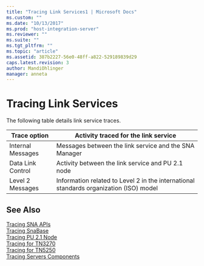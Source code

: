 ```yaml
---
title: "Tracing Link Services1 | Microsoft Docs"
ms.custom: ""
ms.date: "10/13/2017"
ms.prod: "host-integration-server"
ms.reviewer: ""
ms.suite: ""
ms.tgt_pltfrm: ""
ms.topic: "article"
ms.assetid: 387b2227-56e0-48ff-a822-529189839d29
caps.latest.revision: 3
author: MandiOhlinger
manager: anneta
---
```

# Tracing Link Services
The following table details link service traces.  
  
|Trace option|Activity traced for the link service|  
|------------------|------------------------------------------|  
|Internal Messages|Messages between the link service and the SNA Manager|  
|Data Link Control|Activity between the link service and PU 2.1 node|  
|Level 2 Messages|Information related to Level 2 in the international standards organization (ISO) model|  
  
## See Also  
 [Tracing SNA APIs](../core/tracing-sna-apis.md)   
 [Tracing SnaBase](../core/tracing-snabase.md)   
 [Tracing PU 2.1 Node](../core/tracing-pu-2-1-node.md)   
 [Tracing for TN3270](../core/tracing-for-tn3270.md)   
 [Tracing for TN5250](../core/tracing-for-tn5250.md)   
 [Tracing Servers Components](../core/tracing-servers-components.md)
